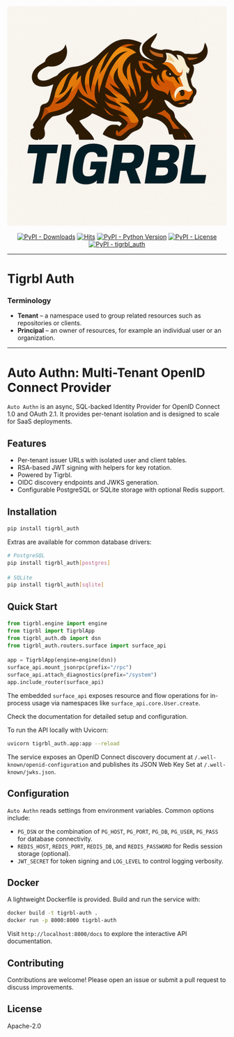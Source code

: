 ![Tigrbl Logo](../../../assets/tigrbl_full_logo.png)

<p align="center">
    <a href="https://pypi.org/project/tigrbl_auth/">
        <img src="https://img.shields.io/pypi/dm/tigrbl_auth" alt="PyPI - Downloads"/></a>
    <a href="https://hits.sh/github.com/swarmauri/swarmauri-sdk/tree/master/pkgs/standards/tigrbl_auth/">
        <img alt="Hits" src="https://hits.sh/github.com/swarmauri/swarmauri-sdk/tree/master/pkgs/standards/tigrbl_auth.svg"/></a>
    <a href="https://pypi.org/project/tigrbl_auth/">
        <img src="https://img.shields.io/pypi/pyversions/tigrbl_auth" alt="PyPI - Python Version"/></a>
    <a href="https://pypi.org/project/tigrbl_auth/">
        <img src="https://img.shields.io/pypi/l/tigrbl_auth" alt="PyPI - License"/></a>
    <a href="https://pypi.org/project/tigrbl_auth/">
        <img src="https://img.shields.io/pypi/v/tigrbl_auth?label=tigrbl_auth&color=green" alt="PyPI - tigrbl_auth"/></a>
</p>

---

# Tigrbl Auth

### Terminology

- **Tenant** – a namespace used to group related resources such as repositories or clients.
- **Principal** – an owner of resources, for example an individual user or an organization.

---

# Auto Authn: Multi-Tenant OpenID Connect Provider

`Auto Authn` is an async, SQL-backed Identity Provider for OpenID Connect 1.0 and OAuth 2.1.
It provides per-tenant isolation and is designed to scale for SaaS deployments.

## Features

- Per-tenant issuer URLs with isolated user and client tables.
- RSA-based JWT signing with helpers for key rotation.
- Powered by Tigrbl.
- OIDC discovery endpoints and JWKS generation.
- Configurable PostgreSQL or SQLite storage with optional Redis support.

## Installation

```bash
pip install tigrbl_auth
```

Extras are available for common database drivers:

```bash
# PostgreSQL
pip install tigrbl_auth[postgres]

# SQLite
pip install tigrbl_auth[sqlite]
```

## Quick Start

```python
from tigrbl.engine import engine
from tigrbl import TigrblApp
from tigrbl_auth.db import dsn
from tigrbl_auth.routers.surface import surface_api

app = TigrblApp(engine=engine(dsn))
surface_api.mount_jsonrpc(prefix="/rpc")
surface_api.attach_diagnostics(prefix="/system")
app.include_router(surface_api)
```

The embedded ``surface_api`` exposes resource and flow operations for in-process usage via
namespaces like ``surface_api.core.User.create``.

Check the documentation for detailed setup and configuration.

To run the API locally with Uvicorn:

```bash
uvicorn tigrbl_auth.app:app --reload
```

The service exposes an OpenID Connect discovery document at
`/.well-known/openid-configuration` and publishes its JSON Web Key Set at
`/.well-known/jwks.json`.

## Configuration

`Auto Authn` reads settings from environment variables. Common options include:

- `PG_DSN` or the combination of `PG_HOST`, `PG_PORT`, `PG_DB`, `PG_USER`, `PG_PASS`
  for database connectivity.
- `REDIS_HOST`, `REDIS_PORT`, `REDIS_DB`, and `REDIS_PASSWORD` for Redis session
  storage (optional).
- `JWT_SECRET` for token signing and `LOG_LEVEL` to control logging verbosity.

## Docker

A lightweight Dockerfile is provided. Build and run the service with:

```bash
docker build -t tigrbl-auth .
docker run -p 8000:8000 tigrbl-auth
```

Visit `http://localhost:8000/docs` to explore the interactive API documentation.

## Contributing

Contributions are welcome! Please open an issue or submit a pull request to
discuss improvements.

## License

Apache-2.0

